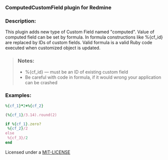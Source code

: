 ### ComputedCustomField plugin for Redmine

### Description:
This plugin adds new type of Custom Field named "computed".
Value of computed field can be set by formula.
In formula constructions like %{cf_id} are replaced by IDs of custom fields.
Valid formula is a valid Ruby code executed when customized object is updated.

> ### Notes:
> - %{cf_id} &mdash; must be an ID of existing custom field
> - Be careful with code in formula, if it would wrong your application can be crashed

### Examples:

```Ruby
%{cf_1}*2+%{cf_2}
```

```Ruby
(%{cf_1}/3.14).round(2)
```

```Ruby
if %{cf_1}.zero?
 %{cf_2}/2
else
 %{cf_3}/2
end
```

Licensed under a [MIT-LICENSE](https://raw.githubusercontent.com/annikoff/redmine_plugin_computed_custom_field/master/MIT-LICENSE)